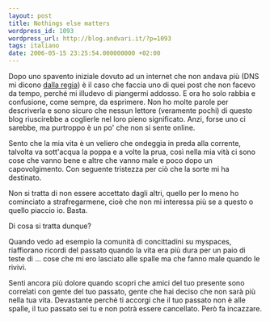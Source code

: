 ```yaml
---
layout: post
title: Nothings else matters
wordpress_id: 1093
wordpress_url: http://blog.andvari.it/?p=1093
tags: italiano
date: 2006-05-15 23:25:54.000000000 +02:00
---
```

Dopo uno spavento iniziale dovuto ad un internet che non andava più (DNS mi dicono <a title="Sbisolo" href="http://sbisolo.wordpress.com" target="_blank">dalla regia</a>) è il caso che faccia uno di quei post che non facevo da tempo, perché mi illudevo di piangermi addosso. E ora ho solo rabbia e confusione, come sempre, da esprimere.
Non ho molte parole per descriverla e sono sicuro che nessun lettore (veramente pochi) di questo blog riuscirebbe a coglierle nel loro pieno significato. Anzi, forse uno ci sarebbe, ma purtroppo è un po' che non si sente online.

Sento che la mia vita è un veliero che ondeggia in preda alla corrente, talvolta va sott'acqua la poppa e a volte la prua, così nella mia vità ci sono cose che vanno bene e altre che vanno male e poco dopo un capovolgimento. Con seguente tristezza per ciò che la sorte mi ha destinato.

Non si tratta di non essere accettato dagli altri, quello per lo meno ho cominciato a strafregarmene, cioè che non mi interessa più se a questo o quello piaccio io. Basta.

Di cosa si tratta dunque?

Quando vedo ad esempio la comunità di concittadini su myspaces, riaffiorano ricordi del passato quando la vita era più dura per un paio di teste di ... cose che mi ero lasciato alle spalle ma che fanno male quando le rivivi.

Senti ancora più dolore quando scopri che amici del tuo presente sono correlati con gente del tuo passato, gente che hai deciso che non sarà più nella tua vita. Devastante perché ti accorgi che il tuo passato non è alle spalle, il tuo passato sei tu e non potrà essere cancellato. Però fa incazzare.
